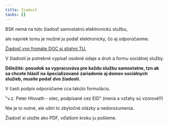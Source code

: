 ```yaml
---
title: Žiadosť
tasks: []
---
```

BSK nemá na túto žiadosť samostatnú elektronickú službu,


ale napriek tomu je možné ju podať elektronicky, čo aj odporúčanme.


[Žiadosť vvo fromáte DOC si stiahni TU.](https://bratislavskykraj.sk/wp-content/uploads/2024/09/ziadost-o-posudenie-odkazanosti-1.doc)


V žiadosti je potrebné vypísať osobné údaje a druh a formu sociálnej služby.


**Dôležité: posudok sa vypracuváva pre každu službu samostatne, tzn ak sa chcete hlásiť na špecializované zariadenie aj domov sociálnych služieb, musíte podať dve žiadosti.**[](https://bratislavskykraj.sk/wp-content/uploads/2024/09/ziadost-o-posudenie-odkazanosti-1.doc)


[](https://bratislavskykraj.sk/wp-content/uploads/2024/09/ziadost-o-posudenie-odkazanosti-1.doc)V časti podpis odporúčame cca takúto formuláciu.


"v.z. Peter Htovath - otec, podpísané cez EID"  (mená a vzťahy sú vzorové!!)


Nie je to nutné, ale uštrí to zbytočné otázky a nedorozumenia.


Žiadosť si uložte ako PDF, vďalšom kroku ju pošleme.
